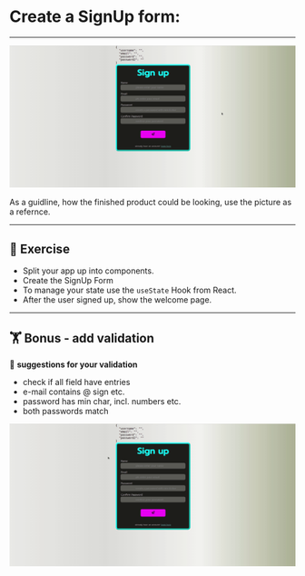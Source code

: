 # Create a SignUp form:

---
![](signUp.gif)

As a guidline, how the finished product could be looking, use the picture as a refernce. 

---

## :cartwheeling: Exercise

- Split your app up into components.
- Create the SignUp Form
- To manage your state use the `useState` Hook from React.
- After the user signed up, show the welcome page.
---
## :weight_lifting: Bonus - add validation

:mag_right: **suggestions for your validation**

- check if all field have entries
- e-mail contains @ sign etc. 
- password has min char, incl. numbers etc.
- both passwords match


![](signUp-errors.gif)



